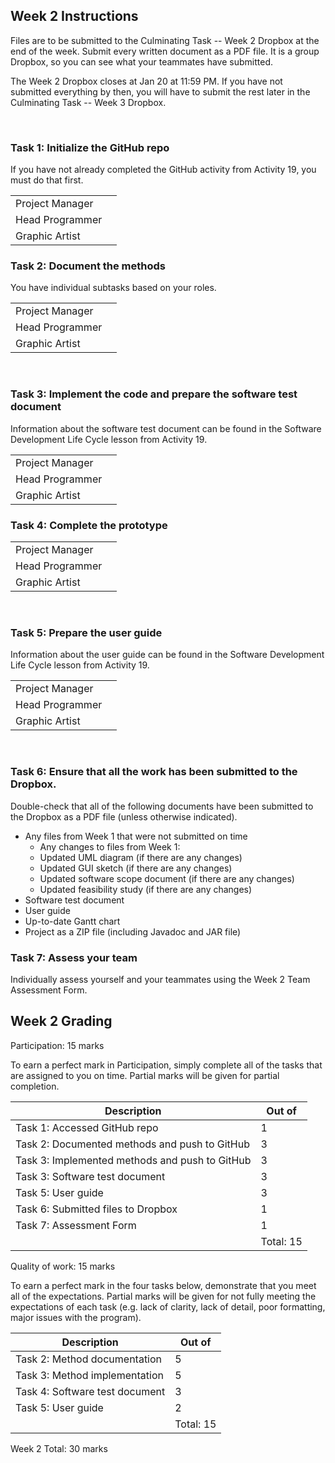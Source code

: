 ## Week 2 Instructions

Files are to be submitted to the Culminating Task -- Week 2 Dropbox at the end of the week. Submit every written document as a PDF file. It is a group Dropbox, so you can see what your teammates have submitted.

The Week 2 Dropbox closes at Jan 20 at 11:59 PM. If you have not submitted everything by then, you will have to submit the rest later in the Culminating Task -- Week 3 Dropbox.

 
### Task 1: Initialize the GitHub repo

If you have not already completed the GitHub activity from Activity 19, you must do that first.

| | |
| -- | -- |
| Project Manager	| |
| Head Programmer	| |
| Graphic Artist | |

### Task 2: Document the methods

You have individual subtasks based on your roles.

| | |
| -- | -- |
| Project Manager	| |
| Head Programmer	| |
| Graphic Artist | |
  
### Task 3: Implement the code and prepare the software test document

Information about the software test document can be found in the Software Development Life Cycle lesson from Activity 19.

| | |
| -- | -- |
| Project Manager	| |
| Head Programmer	| |
| Graphic Artist | |

### Task 4: Complete the prototype

| | |
| -- | -- |
| Project Manager	| |
| Head Programmer	| |
| Graphic Artist | |
 
### Task 5: Prepare the user guide

Information about the user guide can be found in the Software Development Life Cycle lesson from Activity 19.

| | |
| -- | -- |
| Project Manager	| |
| Head Programmer	| |
| Graphic Artist | |
 
### Task 6: Ensure that all the work has been submitted to the Dropbox.

Double-check that all of the following documents have been submitted to the Dropbox as a PDF file (unless otherwise indicated).

* Any files from Week 1 that were not submitted on time
  * Any changes to files from Week 1:
  * Updated UML diagram (if there are any changes)
  * Updated GUI sketch (if there are any changes)
  * Updated software scope document (if there are any changes)
  * Updated feasibility study (if there are any changes)
* Software test document
* User guide
* Up-to-date Gantt chart
* Project as a ZIP file (including Javadoc and JAR file)

### Task 7: Assess your team

Individually assess yourself and your teammates using the Week 2 Team Assessment Form.

## Week 2 Grading

Participation: 15 marks

To earn a perfect mark in Participation, simply complete all of the tasks that are assigned to you on time. Partial marks will be given for partial completion.

| Description |	Out of |
| -- | -- |
| Task 1: Accessed GitHub repo	| 1 |
| Task 2: Documented methods and push to GitHub	| 3 |
| Task 3: Implemented methods and push to GitHub	| 3 |
| Task 3: Software test document	| 3 |
| Task 5: User guide	| 3 |
| Task 6: Submitted files to Dropbox	| 1 |
| Task 7: Assessment Form	| 1 |
| | Total: 15 |

Quality of work: 15 marks

To earn a perfect mark in the four tasks below, demonstrate that you meet all of the expectations. Partial marks will be given for not fully meeting the expectations of each task (e.g. lack of clarity, lack of detail, poor formatting, major issues with the program).

| Description |	Out of |
| -- | -- |
| Task 2: Method documentation | 5 | 
| Task 3: Method implementation	| 5 |
| Task 4: Software test document	| 3 |
| Task 5: User guide	| 2 |
| | Total: 15|

Week 2 Total: 30 marks
